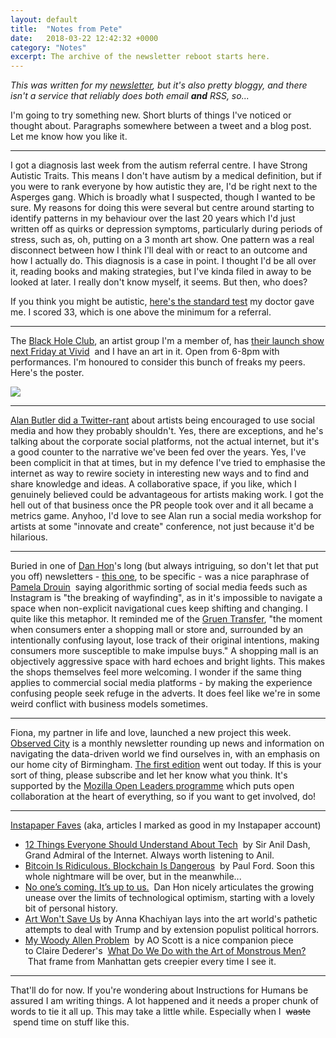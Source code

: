 ```yaml
---
layout: default
title:  "Notes from Pete"
date:   2018-03-22 12:42:32 +0000
category: "Notes"
excerpt: The archive of the newsletter reboot starts here. 
---
```


*This was written for my [newsletter](http://tinyletter.com/peteashton), but it's also pretty bloggy, and there isn't a service that reliably does both email __and__ RSS, so...*

I'm going to try something new. Short blurts of things I've noticed or thought about. Paragraphs somewhere between a tweet and a blog post. Let me know how you like it.

- - - -

I got a diagnosis last week from the autism referral centre. I have Strong Autistic Traits. This means I don't have autism by a medical definition, but if you were to rank everyone by how autistic they are, I'd be right next to the Asperges gang. Which is broadly what I suspected, though I wanted to be sure. My reasons for doing this were several but centre around starting to identify patterns in my behaviour over the last 20 years which I'd just written off as quirks or depression symptoms, particularly during periods of stress, such as, oh, putting on a 3 month art show. One pattern was a real disconnect between how I think I'll deal with or react to an outcome and how I actually do. This diagnosis is a case in point. I thought I'd be all over it, reading books and making strategies, but I've kinda filed in away to be looked at later. I really don't know myself, it seems. But then, who does?

If you think you might be autistic, [here's the standard test](https://www.wired.com/2001/12/aqtest/) my doctor gave me. I scored 33, which is one above the minimum for a referral. 

- - - -

The [Black Hole Club](http://www.vividprojects.org.uk/membership/), an artist group I'm a member of, has [their launch show next Friday at Vivid](http://www.vividprojects.org.uk/programme/blackholeclub2018/)  and I have an art in it. Open from 6-8pm with performances. I'm honoured to consider this bunch of freaks my peers. Here's the poster. 

![](http://blog.peteashton.com/images/bhc2018launchposter.jpg)
- - - -

[Alan Butler did a Twitter-rant](https://twitter.com/alan_butler/status/976566315656863745) about artists being encouraged to use social media and how they probably shouldn't. Yes, there are exceptions, and he's talking about the corporate social platforms, not the actual internet, but it's a good counter to the narrative we've been fed over the years. Yes, I've been complicit in that at times, but in my defence I've tried to emphasise the internet as way to rewire society in interesting new ways and to find and share knowledge and ideas. A collaborative space, if you like, which I genuinely believed could be advantageous for artists making work. I got the hell out of that business once the PR people took over and it all became a metrics game. Anyhoo, I'd love to see Alan run a social media workshop for artists at some "innovate and create" conference, not just because it'd be hilarious.

- - - -

Buried in one of [Dan Hon](https://tinyletter.com/danhon)'s long (but always intriguing, so don't let that put you off) newsletters - [this one](https://tinyletter.com/danhon/letters/s5e07-acquisition-and-ingest-mode-dial-for-a-wide-spread), to be specific - was a nice paraphrase of  [Pamela Drouin](https://twitter.com/Pamela_Drouin)  saying algorithmic sorting of social media feeds such as Instagram is "the breaking of wayfinding", as in it's impossible to navigate a space when non-explicit navigational cues keep shifting and changing. I quite like this metaphor. It reminded me of the [Gruen Transfer](https://en.wikipedia.org/wiki/Gruen_transfer), "the moment when consumers enter a shopping mall or store and, surrounded by an intentionally confusing layout, lose track of their original intentions, making consumers more susceptible to make impulse buys." A shopping mall is an objectively aggressive space with hard echoes and bright lights. This makes the shops themselves feel more welcoming. I wonder if the same thing applies to commercial social media platforms - by making the experience confusing people seek refuge in the adverts. It does feel like we're in some weird conflict with business models sometimes. 

- - - -

Fiona, my partner in life and love, launched a new project this week. [Observed City](http://observed.city) is a monthly newsletter rounding up news and information on navigating the data-driven world we find ourselves in, with an emphasis on our home city of Birmingham. [The first edition](https://tinyletter.com/ObservedCity/letters/observedcity-1-some-brum-to-watch-over-me) went out today. If this is your sort of thing, please subscribe and let her know what you think. It's supported by the [Mozilla Open Leaders programme](https://mozilla.github.io/leadership-training/round-5/projects/) which puts open collaboration at the heart of everything, so if you want to get involved, do! 

- - - -

[Instapaper Faves](https://www.instapaper.com/p/peteashton) (aka, articles I marked as good in my Instapaper account)

* [12 Things Everyone Should Understand About Tech](https://medium.com/humane-tech/12-things-everyone-should-understand-about-tech-d158f5a26411)  by Sir Anil Dash, Grand Admiral of the Internet. Always worth listening to Anil.
* [Bitcoin Is Ridiculous. Blockchain Is Dangerous](https://www.bloomberg.com/news/features/2018-03-09/bitcoin-is-ridiculous-blockchain-is-dangerous-paul-ford)  by Paul Ford. Soon this whole nightmare will be over, but in the meanwhile...
* [No one’s coming. It’s up to us.](https://medium.com/@hondanhon/no-ones-coming-it-s-up-to-us-de8d9442d0d)  Dan Hon nicely articulates the growing unease over the limits of technological optimism, starting with a lovely bit of personal history.
* [Art Won't Save Us](https://openspace.sfmoma.org/2018/03/art-wont-save-us/) by Anna Khachiyan lays into the art world's pathetic attempts to deal with Trump and by extension populist political horrors.
* [My Woody Allen Problem](https://www.nytimes.com/2018/01/31/movies/woody-allen.html)  by AO Scott is a nice companion piece to Claire Dederer's  [What Do We Do with the Art of Monstrous Men?](https://www.theparisreview.org/blog/2017/11/20/art-monstrous-men/)  That frame from Manhattan gets creepier every time I see it.

- - - -

That'll do for now. If you're wondering about Instructions for Humans be assured I am writing things. A lot happened and it needs a proper chunk of words to tie it all up. This may take a little while. Especially when I  ~~waste~~  spend time on stuff like this. 
